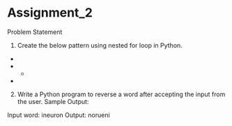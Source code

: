 # Assignment_2

Problem Statement

1. Create the below pattern using nested for loop in Python.
*
* *
*

2. Write a Python program to reverse a word after accepting the input from the user.
Sample Output:

Input word: ineuron
Output: norueni
